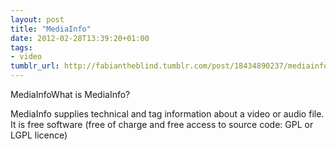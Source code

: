 ```yaml
---
layout: post
title: "MediaInfo"
date: 2012-02-28T13:39:20+01:00
tags:
- video
tumblr_url: http://fabiantheblind.tumblr.com/post/18434890237/mediainfo
---
```

MediaInfoWhat is MediaInfo?

MediaInfo supplies technical and tag information about a video or audio file. It is free software (free of charge and free access to source code: GPL or LGPL licence)
